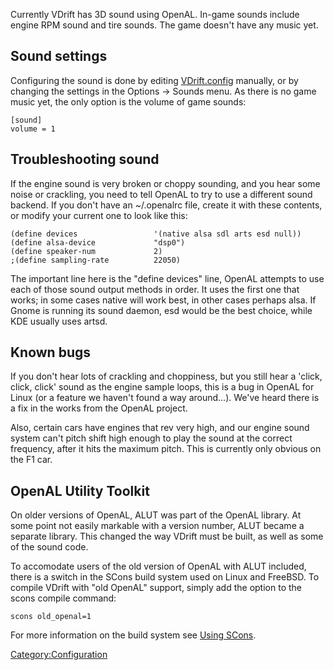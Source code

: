 Currently VDrift has 3D sound using OpenAL. In-game sounds include engine RPM sound and tire sounds. The game doesn't have any music yet.

Sound settings
--------------

Configuring the sound is done by editing [VDrift.config](VDrift_config.md) manually, or by changing the settings in the Options -&gt; Sounds menu. As there is no game music yet, the only option is the volume of game sounds:

    [sound]
    volume = 1

Troubleshooting sound
---------------------

If the engine sound is very broken or choppy sounding, and you hear some noise or crackling, you need to tell OpenAL to try to use a different sound backend. If you don't have an ~/.openalrc file, create it with these contents, or modify your current one to look like this:

    (define devices                 '(native alsa sdl arts esd null))
    (define alsa-device             "dsp0")
    (define speaker-num             2)
    ;(define sampling-rate          22050)

The important line here is the "define devices" line, OpenAL attempts to use each of those sound output methods in order. It uses the first one that works; in some cases native will work best, in other cases perhaps alsa. If Gnome is running its sound daemon, esd would be the best choice, while KDE usually uses artsd.

Known bugs
----------

If you don't hear lots of crackling and choppiness, but you still hear a 'click, click, click' sound as the engine sample loops, this is a bug in OpenAL for Linux (or a feature we haven't found a way around...). We've heard there is a fix in the works from the OpenAL project.

Also, certain cars have engines that rev very high, and our engine sound system can't pitch shift high enough to play the sound at the correct frequency, after it hits the maximum pitch. This is currently only obvious on the F1 car.

OpenAL Utility Toolkit
----------------------

On older versions of OpenAL, ALUT was part of the OpenAL library. At some point not easily markable with a version number, ALUT became a separate library. This changed the way VDrift must be built, as well as some of the sound code.

To accomodate users of the old version of OpenAL with ALUT included, there is a switch in the SCons build system used on Linux and FreeBSD. To compile VDrift with "old OpenAL" support, simply add the option to the scons compile command:

    scons old_openal=1

For more information on the build system see [Using SCons](Using_SCons.md).

<Category:Configuration>
